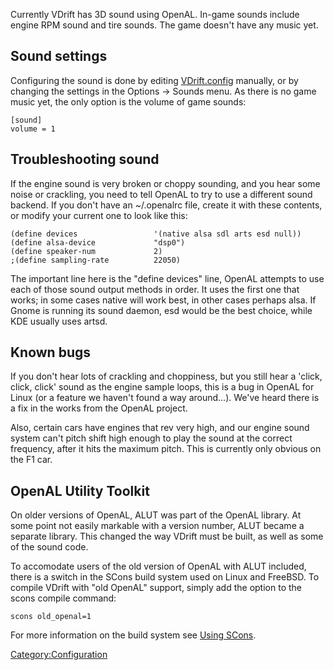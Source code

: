 Currently VDrift has 3D sound using OpenAL. In-game sounds include engine RPM sound and tire sounds. The game doesn't have any music yet.

Sound settings
--------------

Configuring the sound is done by editing [VDrift.config](VDrift_config.md) manually, or by changing the settings in the Options -&gt; Sounds menu. As there is no game music yet, the only option is the volume of game sounds:

    [sound]
    volume = 1

Troubleshooting sound
---------------------

If the engine sound is very broken or choppy sounding, and you hear some noise or crackling, you need to tell OpenAL to try to use a different sound backend. If you don't have an ~/.openalrc file, create it with these contents, or modify your current one to look like this:

    (define devices                 '(native alsa sdl arts esd null))
    (define alsa-device             "dsp0")
    (define speaker-num             2)
    ;(define sampling-rate          22050)

The important line here is the "define devices" line, OpenAL attempts to use each of those sound output methods in order. It uses the first one that works; in some cases native will work best, in other cases perhaps alsa. If Gnome is running its sound daemon, esd would be the best choice, while KDE usually uses artsd.

Known bugs
----------

If you don't hear lots of crackling and choppiness, but you still hear a 'click, click, click' sound as the engine sample loops, this is a bug in OpenAL for Linux (or a feature we haven't found a way around...). We've heard there is a fix in the works from the OpenAL project.

Also, certain cars have engines that rev very high, and our engine sound system can't pitch shift high enough to play the sound at the correct frequency, after it hits the maximum pitch. This is currently only obvious on the F1 car.

OpenAL Utility Toolkit
----------------------

On older versions of OpenAL, ALUT was part of the OpenAL library. At some point not easily markable with a version number, ALUT became a separate library. This changed the way VDrift must be built, as well as some of the sound code.

To accomodate users of the old version of OpenAL with ALUT included, there is a switch in the SCons build system used on Linux and FreeBSD. To compile VDrift with "old OpenAL" support, simply add the option to the scons compile command:

    scons old_openal=1

For more information on the build system see [Using SCons](Using_SCons.md).

<Category:Configuration>
